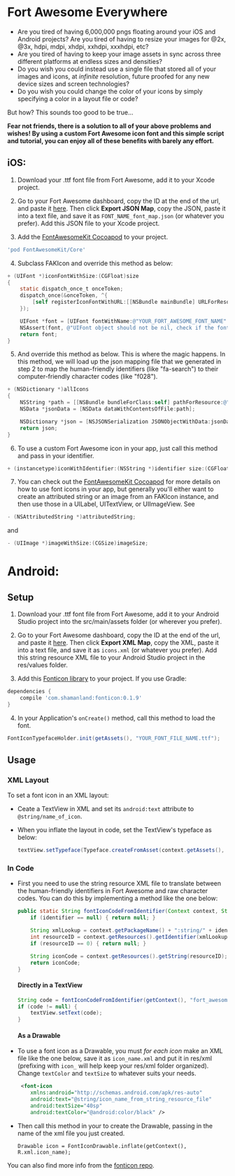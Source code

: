 # Fort Awesome Everywhere

* Are you tired of having 6,000,000 pngs floating around your iOS and Android projects? Are you tired of having to resize your images for @2x, @3x, hdpi, mdpi, xhdpi, xxhdpi, xxxhdpi, etc?
* Are you tired of having to keep your image assets in sync across three different platforms at endless sizes and densities?
* Do you wish you could instead use a single file that stored all of your images and icons, at _infinite_ resolution, future proofed for any new device sizes and screen technologies?
* Do you wish you could change the color of your icons by simply specifying a color in a layout file or code?

But how? This sounds too good to be true...

**Fear not friends, there is a solution to all of your above problems and wishes! By using a custom Fort Awesome icon font and this simple script and tutorial, you can enjoy all of these benefits with barely any effort.**

## iOS:

1) Download your .ttf font file from Fort Awesome, add it to your Xcode project.


2) Go to your Fort Awesome dashboard, copy the ID at the end of the url, and paste it [here](https://knotlabs.github.io/fort-awesome-everywhere/). Then click **Export JSON Map**, copy the JSON, paste it into a text file, and save it as ```FONT_NAME_font_map.json``` (or whatever you prefer). Add this JSON file to your Xcode project.


3) Add the [FontAwesomeKit Cocoapod](https://github.com/PrideChung/FontAwesomeKit) to your project.
```ruby
'pod FontAwesomeKit/Core'
```


4) Subclass FAKIcon and override this method as below:
```objective-c
+ (UIFont *)iconFontWithSize:(CGFloat)size
{
    static dispatch_once_t onceToken;
    dispatch_once(&onceToken, ^{
        [self registerIconFontWithURL:[[NSBundle mainBundle] URLForResource:@"YOUR_FONT_FILE_NAME" withExtension:@"ttf"]];
    });

    UIFont *font = [UIFont fontWithName:@"YOUR_FORT_AWESOME_FONT_NAME" size:size];
    NSAssert(font, @"UIFont object should not be nil, check if the font file is added to the application bundle and you're using the correct font name.");
    return font;
}
```

5) And override this method as below. This is where the magic happens. In this method, we will load up the json mapping file that we generated in step 2 to map the human-friendly identifiers (like "fa-search") to their computer-friendly character codes (like "f028").

```objective-c
+ (NSDictionary *)allIcons
{
    NSString *path = [[NSBundle bundleForClass:self] pathForResource:@"FONT_NAME_font_map" ofType:@"json"];
    NSData *jsonData = [NSData dataWithContentsOfFile:path];

    NSDictionary *json = [NSJSONSerialization JSONObjectWithData:jsonData options:NSJSONReadingAllowFragments error:nil];
    return json;
}
```

6) To use a custom Fort Awesome icon in your app, just call this method and pass in your identifier.
```objective-c
+ (instancetype)iconWithIdentifier:(NSString *)identifier size:(CGFloat)size error:(NSError **)error;
```

7) You can check out the [FontAwesomeKit Cocoapod](https://github.com/PrideChung/FontAwesomeKit) for more details on how to use font icons in your app, but generally you'll either want to create an attributed string or an image from an FAKIcon instance, and then use those in a UILabel, UITextView, or UIImageView. See
```objective-c
- (NSAttributedString *)attributedString;
```
and
```objective-c
- (UIImage *)imageWithSize:(CGSize)imageSize;
```


# Android:

## Setup 

1) Download your .ttf font file from Fort Awesome, add it to your Android Studio project into the src/main/assets folder (or wherever you prefer).


2) Go to your Fort Awesome dashboard, copy the ID at the end of the url, and paste it [here](https://knotlabs.github.io/fort-awesome-everywhere/). 
Then click **Export XML Map**, copy the XML, paste it into a text file, and save it as ```icons.xml``` (or whatever you prefer). 
Add this string resource XML file to your Android Studio project in the res/values folder.


3) Add this [Fonticon library](https://github.com/shamanland/fonticon) to your project. If you use Gradle:
```groovy
dependencies {
    compile 'com.shamanland:fonticon:0.1.9'
}
```

4) In your Application's ```onCreate()``` method, call this method to load the font. 
```java 
FontIconTypefaceHolder.init(getAssets(), "YOUR_FONT_FILE_NAME.ttf");
```

## Usage

### XML Layout
To set a font icon in an XML layout: 

- Ceate a TextView in XML and set its ```android:text``` attribute to ```@string/name_of_icon```.

- When you inflate the layout in code, set the TextView's typeface as below:

     ```java
    textView.setTypeface(Typeface.createFromAsset(context.getAssets(), "YOUR_FONT_FILE_NAME.ttf"));
    ```
### In Code

- First you need to use the string resource XML file to translate between the human-friendly identifiers in Fort Awesome and raw character codes. You can do this by implementing a method like the one below: 

    ```java
    public static String fontIconCodeFromIdentifier(Context context, String identifier) {
        if (identifier == null) { return null; }

        String xmlLookup = context.getPackageName() + ":string/" + identifier;
        int resourceID = context.getResources().getIdentifier(xmlLookup, null, null);
        if (resourceID == 0) { return null; }

        String iconCode = context.getResources().getString(resourceID);
        return iconCode;
    }
     ```
    #### Directly in a TextView
    ```java
    String code = fontIconCodeFromIdentifier(getContext(), "fort_awesome_identifier");
    if (code != null) {
        textView.setText(code);
    }
    ```

    #### As a Drawable
    
- To use a font icon as a Drawable, you must _for each icon_ make an XML file like the one below, save it as ```icon_name.xml``` and put it in res/xml (prefixing with ```icon_``` will help keep your res/xml folder organized). Change ```textColor``` and ```textSize``` to whatever suits your needs. 

    ```xml
     <font-icon
        xmlns:android="http://schemas.android.com/apk/res-auto"
        android:text="@string/icon_name_from_string_resource_file"
        android:textSize="40sp"
        android:textColor="@android:color/black" />
    ```

- Then call this method in your to create the Drawable, passing in the name of the xml file you just created. 
    
    ```android
    Drawable icon = FontIconDrawable.inflate(getContext(), R.xml.icon_name);
    ```
You can also find more info from the [fonticon repo](https://github.com/shamanland/fonticon#usage).
